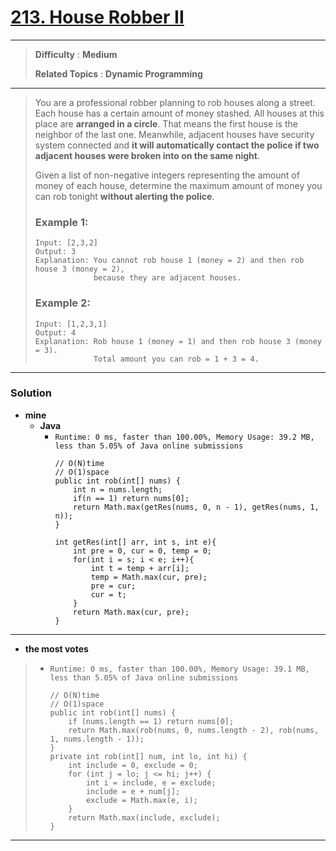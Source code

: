# [213. House Robber II](https://leetcode.com/problems/house-robber-ii/)

---

> **Difficulty** : **Medium**
>
> **Related Topics** : **Dynamic Programming**

---

> You are a professional robber planning to rob houses along a street. Each house has a certain amount of money stashed. All houses at this place are **arranged in a circle**. That means the first house is the neighbor of the last one. Meanwhile, adjacent houses have security system connected and **it will automatically contact the police if two adjacent houses were broken into on the same night**.
>
> Given a list of non-negative integers representing the amount of money of each house, determine the maximum amount of money you can rob tonight **without alerting the police**.
>
> ### Example 1:
> ```
> Input: [2,3,2]
> Output: 3
> Explanation: You cannot rob house 1 (money = 2) and then rob house 3 (money = 2),
>              because they are adjacent houses.
> ```
>
> ### Example 2:
> ```
> Input: [1,2,3,1]
> Output: 4
> Explanation: Rob house 1 (money = 1) and then rob house 3 (money = 3).
>              Total amount you can rob = 1 + 3 = 4.
> ```

---


### Solution
* **mine**
  * **Java**
    * `Runtime: 0 ms, faster than 100.00%, Memory Usage: 39.2 MB, less than 5.05% of Java online submissions`
      ```
      // O(N)time
      // O(1)space
      public int rob(int[] nums) {
          int n = nums.length;
          if(n == 1) return nums[0];
          return Math.max(getRes(nums, 0, n - 1), getRes(nums, 1, n));
      }

      int getRes(int[] arr, int s, int e){
          int pre = 0, cur = 0, temp = 0;
          for(int i = s; i < e; i++){
              int t = temp + arr[i];
              temp = Math.max(cur, pre);
              pre = cur;
              cur = t;
          }
          return Math.max(cur, pre);
      }
      ```

---

* **the most votes**
>  * `Runtime: 0 ms, faster than 100.00%, Memory Usage: 39.1 MB, less than 5.05% of Java online submissions`
>    ```
>    // O(N)time
>    // O(1)space
>    public int rob(int[] nums) {
>        if (nums.length == 1) return nums[0];
>        return Math.max(rob(nums, 0, nums.length - 2), rob(nums, 1, nums.length - 1));
>    }
>    private int rob(int[] num, int lo, int hi) {
>        int include = 0, exclude = 0;
>        for (int j = lo; j <= hi; j++) {
>            int i = include, e = exclude;
>            include = e + num[j];
>            exclude = Math.max(e, i);
>        }
>        return Math.max(include, exclude);
>    }
>    ```

---
